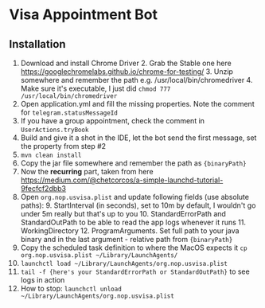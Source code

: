 # Visa Appointment Bot
## Installation

1. Download and install Chrome Driver 
   2. Grab the Stable one here https://googlechromelabs.github.io/chrome-for-testing/
   3. Unzip somewhere and remember the path e.g. /usr/local/bin/chromedriver
   4. Make sure it's executable, I just did `chmod 777 /usr/local/bin/chromedriver`
2. Open application.yml and fill the missing properties. Note the comment for `telegram.statusMessageId`
3. If you have a group appointment, check the comment in `UserActions.tryBook`
4. Build and give it a shot in the IDE, let the bot send the first message, set the property from step #2
5. `mvn clean install`
6. Copy the jar file somewhere and remember the path as `{binaryPath}`
7. Now the **recurring** part, taken from here https://medium.com/@chetcorcos/a-simple-launchd-tutorial-9fecfcf2dbb3
8. Open `org.nop.usvisa.plist` and update following fields (use absolute paths):
   9. StartInterval (in seconds), set to 10m by default, I wouldn't go under 5m really but that's up to you
   10. StandardErrorPath and StandardOutPath to be able to read the app logs whenever it runs
   11. WorkingDirectory
   12. ProgramArguments. Set full path to your java binary and in the last argument - relative path from `{binaryPath}`
13. Copy the scheduled task definition to where the MacOS expects it `cp org.nop.usvisa.plist ~/Library/LaunchAgents/`
14. `launchctl load ~/Library/LaunchAgents/org.nop.usvisa.plist`
15. `tail -f {here's your StandardErrorPath or StandardOutPath}` to see logs in action
16. How to stop: `launchctl unload ~/Library/LaunchAgents/org.nop.usvisa.plist`